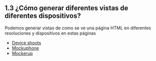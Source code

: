 ## 1.3 ¿Cómo generar diferentes vistas de diferentes dispositivos?

Podemos generar vistas de como se ve una página HTML en diferentes
resoluciones y dispositivos en estas páginas

-   [Device shoots](https://deviceshots.com/)
-   [Mockuphone](https://mockuphone.com/)
-   [Mockerup](https://mockerup.net)

